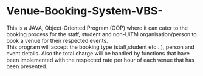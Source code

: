 # Venue-Booking-System-VBS-
This is a JAVA, Object-Oriented Program (OOP) where it can cater to the booking process for the staff, student and non-UiTM organisation/person to book a venue for their respected events.  
This program will accept the booking type (staff,student etc...), person and event details. Also the total charge will be handled by functions that have been implemented with the respected rate per hour of each venue that has been presented.
